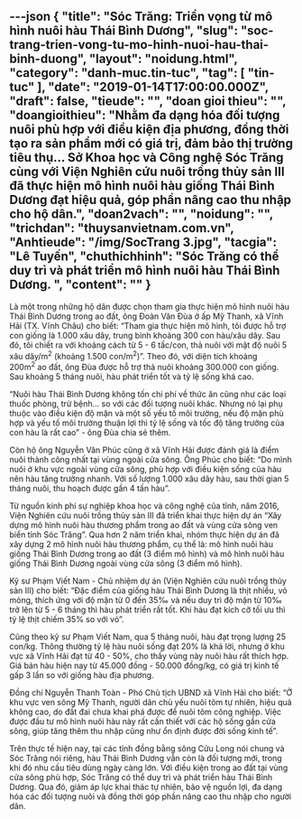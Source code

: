 ---json
{
    "title": "Sóc Trăng: Triển vọng từ mô hình nuôi hàu Thái Bình Dương",
    "slug": "soc-trang-trien-vong-tu-mo-hinh-nuoi-hau-thai-binh-duong",
    "layout": "noidung.html",
    "category": "danh-muc.tin-tuc",
    "tag": [
        "tin-tuc"
    ],
    "date": "2019-01-14T17:00:00.000Z",
    "draft": false,
    "tieude": "",
    "doan gioi thieu": "",
    "doangioithieu": "Nhằm đa dạng hóa đối tượng nuôi phù hợp với điều kiện địa phương, đồng thời tạo ra sản phẩm mới có giá trị, đảm bảo thị trường tiêu thụ… Sở Khoa học và Công nghệ Sóc Trăng cùng với Viện Nghiên cứu nuôi trồng thủy sản III đã thực hiện mô hình nuôi hàu giống Thái Bình Dương đạt hiệu quả, góp phần nâng cao thu nhập cho hộ dân.",
    "doan2vach": "",
    "noidung": "",
    "trichdan": "thuysanvietnam.com.vn",
    "Anhtieude": "/img/SocTrang 3.jpg",
    "tacgia": "Lê Tuyến",
    "chuthichhinh": "Sóc Trăng có thể duy trì và phát triển mô hình nuôi hàu Thái Bình Dương.  ",
    "__content__": ""
}
---
<p>L&agrave; một trong những hộ d&acirc;n được chọn tham gia thực hiện m&ocirc; h&igrave;nh nu&ocirc;i h&agrave;u Th&aacute;i B&igrave;nh Dương trong ao đất, &ocirc;ng Đo&agrave;n Văn Đ&ugrave;a&nbsp;ở ấp Mỹ Thanh, x&atilde; Vĩnh Hải (TX. Vĩnh Ch&acirc;u) cho biết: &ldquo;Tham gia thực hiện m&ocirc; h&igrave;nh, t&ocirc;i được hỗ trợ con giống l&agrave; 1.000 x&acirc;u d&acirc;y, trung b&igrave;nh khoảng 300 con h&agrave;u/x&acirc;u d&acirc;y. Sau đ&oacute;, t&ocirc;i chiết ra với khoảng c&aacute;ch từ 5 - 6 tấc/con, thả nu&ocirc;i với mật độ nu&ocirc;i 5 x&acirc;u d&acirc;y/m<sup>2</sup>&nbsp;(khoảng 1.500 con/m<sup>2</sup>)&rdquo;. Theo đ&oacute;, với diện t&iacute;ch khoảng 200m<sup>2</sup>&nbsp;ao đất, &ocirc;ng Đ&ugrave;a được hỗ trợ thả nu&ocirc;i khoảng 300.000 con giống. Sau khoảng 5 th&aacute;ng nu&ocirc;i, h&agrave;u ph&aacute;t triển tốt v&agrave; tỷ lệ sống kh&aacute; cao.</p>

<p>&ldquo;Nu&ocirc;i h&agrave;u Th&aacute;i B&igrave;nh Dương kh&ocirc;ng tốn chi ph&iacute; về thức ăn cũng như c&aacute;c loại thuốc ph&ograve;ng, trừ bệnh&hellip; so với c&aacute;c đối tượng nu&ocirc;i kh&aacute;c. Nhưng n&oacute; lại phụ thuộc v&agrave;o điều kiện độ mặn v&agrave; một số yếu tố m&ocirc;i trường, nếu độ mặn ph&ugrave; hợp v&agrave; yếu tố m&ocirc;i trường thuận lợi th&igrave; tỷ lệ sống v&agrave; tốc độ tăng trưởng của con h&agrave;u l&agrave; rất cao&rdquo; - &ocirc;ng Đ&ugrave;a chia sẻ th&ecirc;m.</p>

<p>C&ograve;n hộ &ocirc;ng Nguyễn Văn Ph&uacute;c cũng ở x&atilde; Vĩnh Hải được đ&aacute;nh gi&aacute; l&agrave; điểm nu&ocirc;i th&agrave;nh c&ocirc;ng nhất tại v&ugrave;ng ngo&agrave;i cửa s&ocirc;ng. &Ocirc;ng Ph&uacute;c cho biết: &ldquo;Do m&igrave;nh nu&ocirc;i ở khu vực ngo&agrave;i v&ugrave;ng cửa s&ocirc;ng, ph&ugrave; hợp với điều kiện sống của h&agrave;u n&ecirc;n h&agrave;u tăng trưởng nhanh. Với số lượng 1.000 x&acirc;u d&acirc;y h&agrave;u, sau thời gian 5 th&aacute;ng nu&ocirc;i, thu hoạch được gần 4 tấn h&agrave;u&rdquo;.&nbsp;</p>

<p>Từ nguồn kinh ph&iacute; sự nghiệp khoa học v&agrave; c&ocirc;ng nghệ của tỉnh, năm 2016, Viện Nghi&ecirc;n cứu nu&ocirc;i trồng thủy sản III đ&atilde; triển khai thực hiện dự &aacute;n &ldquo;X&acirc;y dựng m&ocirc; h&igrave;nh nu&ocirc;i h&agrave;u thương phẩm trong ao đất v&agrave; v&ugrave;ng cửa s&ocirc;ng ven biển tỉnh S&oacute;c Trăng&rdquo;. Qua hơn 2 năm triển khai, nh&oacute;m thực hiện dự &aacute;n đ&atilde; x&acirc;y dựng 2 m&ocirc; h&igrave;nh nu&ocirc;i h&agrave;u thương phẩm, cụ thể l&agrave;: m&ocirc; h&igrave;nh nu&ocirc;i h&agrave;u giống Th&aacute;i B&igrave;nh Dương trong ao đất (3 điểm m&ocirc; h&igrave;nh) v&agrave; m&ocirc; h&igrave;nh nu&ocirc;i h&agrave;u giống Th&aacute;i B&igrave;nh Dương ngo&agrave;i v&ugrave;ng cửa s&ocirc;ng (3 điểm m&ocirc; h&igrave;nh).</p>

<p>Kỹ sư Phạm Viết Nam - Chủ nhiệm dự &aacute;n (Viện Nghi&ecirc;n cứu nu&ocirc;i trồng thủy sản III) cho biết: &ldquo;Đặc điểm của giống h&agrave;u Th&aacute;i B&igrave;nh Dương l&agrave; thịt nhiều, vỏ mỏng, th&iacute;ch ứng với độ mặn từ 0 đến 35&permil; v&agrave; nếu duy tr&igrave; độ mặn từ 10&permil; trở l&ecirc;n từ 5 - 6 th&aacute;ng th&igrave; h&agrave;u ph&aacute;t triển rất tốt. Khi h&agrave;u đạt k&iacute;ch cỡ tối ưu th&igrave; tỷ lệ thịt chiếm 35% so với vỏ&rdquo;.</p>

<p>Cũng theo kỹ sư Phạm Viết Nam, qua 5 th&aacute;ng nu&ocirc;i, h&agrave;u đạt trọng lượng 25 con/kg. Th&ocirc;ng thường tỷ lệ h&agrave;u nu&ocirc;i sống đạt 20% l&agrave; kh&aacute; lời, nhưng ở khu vực x&atilde; Vĩnh Hải đạt từ 40 - 50%, cho thấy v&ugrave;ng n&agrave;y nu&ocirc;i h&agrave;u rất th&iacute;ch hợp. Gi&aacute; b&aacute;n h&agrave;u hiện nay từ 45.000 đồng - 50.000 đồng/kg, c&oacute; gi&aacute; trị kinh tế gấp 3 lần so với giống h&agrave;u địa phương.</p>

<p>Đồng ch&iacute; Nguyễn Thanh To&agrave;n - Ph&oacute; Chủ tịch UBND x&atilde; Vĩnh Hải cho biết: &ldquo;Ở khu vực ven s&ocirc;ng Mỹ Thanh, người d&acirc;n chủ yếu nu&ocirc;i t&ocirc;m tự nhi&ecirc;n,&nbsp;hiệu quả kh&ocirc;ng cao, do đất đai chưa khai ph&aacute; được để nu&ocirc;i t&ocirc;m c&ocirc;ng nghiệp. Việc được đầu tư m&ocirc; h&igrave;nh nu&ocirc;i h&agrave;u n&agrave;y rất cần thiết với c&aacute;c hộ sống gần cửa s&ocirc;ng, gi&uacute;p tăng th&ecirc;m thu nhập cũng như ổn định được đời sống kinh tế&rdquo;.</p>

<p>Tr&ecirc;n thực tế hiện nay, tại c&aacute;c tỉnh đồng bằng s&ocirc;ng Cửu Long n&oacute;i chung v&agrave; S&oacute;c Trăng n&oacute;i ri&ecirc;ng, h&agrave;u Th&aacute;i B&igrave;nh Dương vẫn c&ograve;n l&agrave; đối tượng mới, trong khi đ&oacute; nhu cầu ti&ecirc;u d&ugrave;ng ng&agrave;y c&agrave;ng lớn. Với điều kiện trong ao đất tại v&ugrave;ng cửa s&ocirc;ng ph&ugrave; hợp, S&oacute;c Trăng c&oacute; thể duy tr&igrave; v&agrave; ph&aacute;t triển h&agrave;u Th&aacute;i B&igrave;nh Dương. Qua đ&oacute;, giảm &aacute;p lực khai th&aacute;c tự nhi&ecirc;n, bảo vệ nguồn lợi, đa dạng h&oacute;a c&aacute;c đối tượng nu&ocirc;i v&agrave; đồng thời g&oacute;p phần n&acirc;ng cao thu nhập cho người d&acirc;n.</p>
